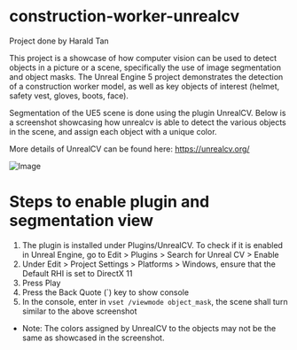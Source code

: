 # construction-worker-unrealcv

Project done by Harald Tan

This project is a showcase of how computer vision can be used to detect objects in a picture or a scene, specifically the use of image segmentation and object masks. The Unreal Engine 5 project demonstrates the detection of a construction worker model, as well as key objects of interest (helmet, safety vest, gloves, boots, face). 

Segmentation of the UE5 scene is done using the plugin UnrealCV. Below is a screenshot showcasing how unrealcv is able to detect the various objects in the scene, and assign each object with a unique color.

More details of UnrealCV can be found here: https://unrealcv.org/

![Image](https://i.imgur.com/GM3zyNe.png)

# Steps to enable plugin and segmentation view

1. The plugin is installed under Plugins/UnrealCV. To check if it is enabled in Unreal Engine, go to Edit > Plugins > Search for Unreal CV > Enable
2. Under Edit > Project Settings > Platforms > Windows, ensure that the Default RHI is set to DirectX 11
3. Press Play
4. Press the Back Quote (`) key to show console
5. In the console, enter in `vset /viewmode object_mask`, the scene shall turn similar to the above screenshot

* Note: The colors assigned by UnrealCV to the objects may not be the same as showcased in the screenshot. 
